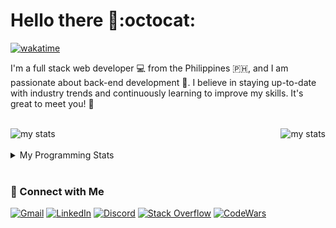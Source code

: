 # Hello there 👋:octocat:

[![wakatime](https://wakatime.com/badge/user/e8d307ab-157d-46ae-91b0-d9f64d19cf6a.svg)](https://wakatime.com/@e8d307ab-157d-46ae-91b0-d9f64d19cf6a)

I'm a full stack web developer 💻 from the Philippines :philippines:, and I am passionate about back-end development 💪. I believe in staying up-to-date with industry trends and continuously learning to improve my skills. It's great to meet you! 🙇

<br clear="both"/>
 
<picture>
    <img align="left" src="https://github-readme-streak-stats.herokuapp.com?user=zerexei&theme=github-dark&mode=weekly" alt="my stats" />
</picture>

<picture>
    <img align="right" src="https://github-readme-stats.vercel.app/api/top-langs/?username=zerexei&layout=compact&hide_border=true&langs_count=8&theme=chartreuse-dark" alt="my stats" />
</picture>

<br clear="both"/>

<br />

<details>
<summary>My Programming Stats</summary>

<a href="#">
    <img src="https://github-readme-stats.vercel.app/api/wakatime?username=zerexei&layout=compact&theme=chartreuse-dark" alt="my stats" />
</a>
<a href="#">
    <img src="https://github-readme-stats.vercel.app/api?username=zerexei&show_icons=true&hide_border=true&layout=compact&theme=chartreuse-dark" alt="my stats" />
</a>

</details>

<br clear="both"/>

### 💬 Connect with Me

[![Gmail](https://img.shields.io/badge/gmail-4c4c4c?style=flat&logo=gmail&logoColor=white)](https://mail.google.com?tf=cm&to=angeloarcillas64@gmail.com)
[![LinkedIn](https://img.shields.io/badge/linkedin-4c4c4c?style=flat&logo=linkedin&logoColor=white)](https://www.linkedin.com/in/angeloarcillas/)
[![Discord](https://img.shields.io/badge/discord-4c4c4c?style=flat&logo=discord&logoColor=white)](https://discord.com/users/743835873287733249)
[![Stack Overflow](https://img.shields.io/badge/stack%20overflow-4c4c4c?style=flat&logo=stack-overflow&logoColor=white)](https://stackexchange.com/users/21726141/zerexei)
[![CodeWars](https://img.shields.io/badge/codewars-4c4c4c?style=flat&logo=codewars&logoColor=white)](https://www.codewars.com/users/angeloarcillas64)
